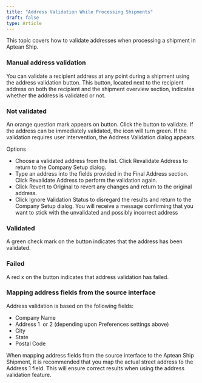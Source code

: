 ```yaml
---
title: "Address Validation While Processing Shipments"
draft: false
type: Article
---
```


This topic covers how to validate addresses when processing a shipment in Aptean Ship.
### Manual address validation


You can validate a recipient address at any point during a shipment using the address
validation button. This button, located next to the recipient address on both the
recipient and the shipment overview section, indicates whether the address is
validated or not.
### Not validated


An orange question mark appears on button. Click the button to validate.
If the address can be immediately validated, the icon will turn green. If the validation
requires user intervention, the Address Validation dialog appears.

Options
* Choose a validated address from the list. Click Revalidate Address to return to the
Company Setup dialog.
* Type an address into the fields provided in the Final Address section. Click Revalidate
Address to perform the validation again.
* Click Revert to Original to revert any changes and return to the original address.
* Click Ignore Validation Status to disregard the results and return to the Company
Setup dialog. You will receive a message confirming that you want to stick with the
unvalidated and possibly incorrect address


### Validated


A green check mark on the button indicates that the address has been validated.
### Failed


A red x on the button indicates that address validation has failed.
### Mapping address fields from the source interface


Address validation is based on the following fields:
* Company Name
* Address 1  or 2 (depending upon Preferences settings above)
* City
* State
* Postal Code


When mapping address fields from the source interface to the Aptean Ship Shipment,
it is recommended that you map the actual street address to the Address 1 field.
This will ensure correct results when using the address validation feature.

